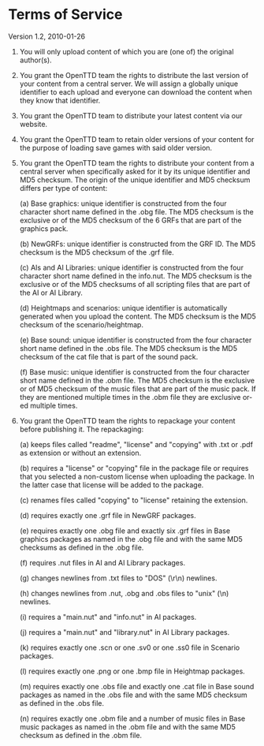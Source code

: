 # Terms of Service
Version 1.2, 2010-01-26

1. You will only upload content of which you are (one of) the original author(s).

2. You grant the OpenTTD team the rights to distribute the last version of your content from a central server. We will assign a globally unique identifier to each upload and everyone can download the content when they know that identifier.

3. You grant the OpenTTD team to distribute your latest content via our website.

4. You grant the OpenTTD team to retain older versions of your content for the purpose of loading save games with said older version.

5. You grant the OpenTTD team the rights to distribute your content from a central server when specifically asked for it by its unique identifier and MD5 checksum. The origin of the unique identifier and MD5 checksum differs per type of content:

    (a) Base graphics: unique identifier is constructed from the four character short name defined in the .obg file. The MD5 checksum is the exclusive or of the MD5 checksum of the 6 GRFs that are part of the graphics pack.

    (b) NewGRFs: unique identifier is constructed from the GRF ID. The MD5 checksum is the MD5 checksum of the .grf file.

    (c) AIs and AI Libraries: unique identifier is constructed from the four character short name defined in the info.nut. The MD5 checksum is the exclusive or of the MD5 checksums of all scripting files that are part of the AI or AI Library.

    (d) Heightmaps and scenarios: unique identifier is automatically generated when you upload the content. The MD5 checksum is the MD5 checksum of the scenario/heightmap.

    (e) Base sound: unique identifier is constructed from the four character short name defined in the .obs file. The MD5 checksum is the MD5 checksum of the cat file that is part of the sound pack.

    (f) Base music: unique identifier is constructed from the four character short name defined in the .obm file. The MD5 checksum is the exclusive or of MD5 checksum of the music files that are part of the music pack. If they are mentioned multiple times in the .obm file they are exclusive or-ed multiple times.

6. You grant the OpenTTD team the rights to repackage your content before publishing it. The repackaging:

    (a) keeps files called "readme", "license" and "copying" with .txt or .pdf as extension or without an extension.

    (b) requires a "license" or "copying" file in the package file or requires that you selected a non-custom license when uploading the package. In the latter case that license will be added to the package.

    (c) renames files called "copying" to "license" retaining the extension.

    (d) requires exactly one .grf file in NewGRF packages.

    (e) requires exactly one .obg file and exactly six .grf files in Base graphics packages as named in the .obg file and with the same MD5 checksums as defined in the .obg file.

    (f) requires .nut files in AI and AI Library packages.

    (g) changes newlines from .txt files to "DOS" (\r\n) newlines.

    (h) changes newlines from .nut, .obg and .obs files to "unix" (\n) newlines.

    (i) requires a "main.nut" and "info.nut" in AI packages.

    (j) requires a "main.nut" and "library.nut" in AI Library packages.

    (k) requires exactly one .scn or one .sv0 or one .ss0 file in Scenario packages.

    (l) requires exactly one .png or one .bmp file in Heightmap packages.

    (m) requires exactly one .obs file and exactly one .cat file in Base sound packages as named in the .obs file and with the same MD5 checksum as defined in the .obs file.

    (n) requires exactly one .obm file and a number of music files in Base music packages as named in the .obm file and with the same MD5 checksum as defined in the .obm file.
